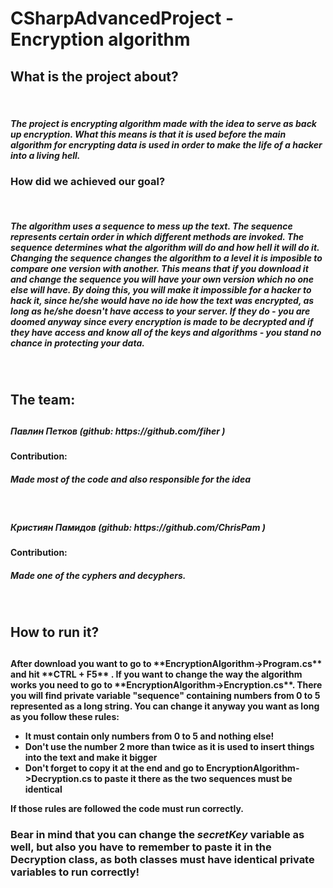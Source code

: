# CSharpAdvancedProject - Encryption algorithm

<div><h2>What is the project about?</h2></div>
</br>
<div><h5>The project is encrypting algorithm made with the idea to serve as back up encryption. What this means is that it is used before the main algorithm for encrypting data is used in order to make the life of a hacker into a living hell.</h5></div>
<div><h3>How did we achieved our goal?</h3></div>
</br>
<div><h5><i> The algorithm uses a sequence to mess up the text. The sequence represents certain order in which different methods are invoked. The sequence determines what the algorithm will do and how hell it will do it. Changing the sequence changes the algorithm to a level it is imposible to compare one version with another. This means that if you download it and change the sequence you will have your own version which no one else will have. By doing this, you will make it impossible for a hacker to hack it, since he/she would have no ide how the text was encrypted, as long as he/she doesn't have access to your server. If they do - you are doomed anyway since every encryption is made to be decrypted and if they have access and know all of the keys and algorithms - you stand no chance in protecting your data.</i><h5></div>
</br>
<div><h2> The team:<h2></div>
<div>
<h5> Павлин Петков (github: https://github.com/fiher ) <h5>
<h4>Contribution:</h4><h5>Made most of the code and also responsible for the idea</h4>
</div>
</br>
<div>
<h5> Кристиян Памидов (github: https://github.com/ChrisPam ) <h5>
<h4>Contribution:</h4><h5>Made one of the cyphers and decyphers.</h4>
</div>
</br>
<div>
<h2>How to run it?<h2>
</div>
<div>
<h4>After download you want to go to **EncryptionAlgorithm->Program.cs** and hit **CTRL + F5** . If you want to change the way the algorithm works you need to go to **EncryptionAlgorithm->Encryption.cs**. There you will find private variable "sequence" containing numbers from 0 to 5 represented as a long string. You can change it anyway you want as long as you follow these rules:
<ul>
<li>It must contain only numbers from 0 to 5 and nothing else!</li>
<li>Don't use the number 2 more than twice as it is used to insert things into the text and make it bigger</li>
<li>Don't forget to copy it at the end and go to EncryptionAlgorithm->Decryption.cs to paste it there as the two sequences must be identical</li></ul>
If those rules are followed the code must run correctly. <h3>Bear in mind that you can change the <i>secretKey</i> variable as well, but also you have to remember to paste it in the Decryption class, as both classes must have identical private variables to run correctly!<h3><h5>
</div>
